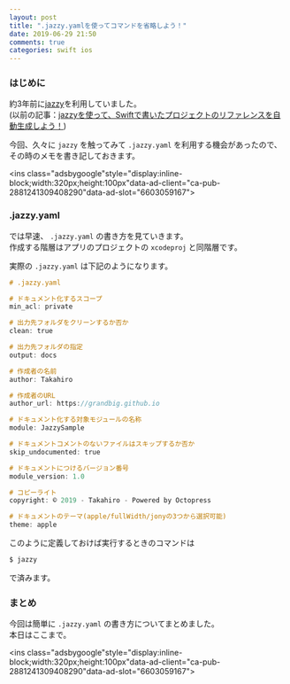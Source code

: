 ```yaml
---
layout: post
title: ".jazzy.yamlを使ってコマンドを省略しよう！"
date: 2019-06-29 21:50
comments: true
categories: swift ios
---
```


### はじめに
約3年前に[jazzy](https://github.com/realm/jazzy)を利用していました。  
(以前の記事：[jazzyを使って、Swiftで書いたプロジェクトのリファレンスを自動生成しよう！](http://grandbig.github.io/blog/2016/01/12/jazzy/))  

今回、久々に `jazzy` を触ってみて `.jazzy.yaml` を利用する機会があったので、その時のメモを書き記しておきます。  

<script async src="//pagead2.googlesyndication.com/pagead/js/adsbygoogle.js"></script>
<ins class="adsbygoogle"style="display:inline-block;width:320px;height:100px"data-ad-client="ca-pub-2881241309408290"data-ad-slot="6603059167"></ins>
<script>
(adsbygoogle = window.adsbygoogle || []).push({});
</script>

<!-- more -->

### .jazzy.yaml
では早速、 `.jazzy.yaml` の書き方を見ていきます。  
作成する階層はアプリのプロジェクトの `xcodeproj` と同階層です。  

実際の `.jazzy.yaml` は下記のようになります。  

```objective-c
# .jazzy.yaml

# ドキュメント化するスコープ
min_acl: private

# 出力先フォルダをクリーンするか否か
clean: true

# 出力先フォルダの指定
output: docs

# 作成者の名前
author: Takahiro

# 作成者のURL
author_url: https://grandbig.github.io

# ドキュメント化する対象モジュールの名称
module: JazzySample

# ドキュメントコメントのないファイルはスキップするか否か
skip_undocumented: true

# ドキュメントにつけるバージョン番号
module_version: 1.0

# コピーライト
copyright: © 2019 - Takahiro - Powered by Octopress

# ドキュメントのテーマ(apple/fullWidth/jonyの3つから選択可能)
theme: apple
```

このように定義しておけば実行するときのコマンドは  

```objective-c
$ jazzy
```

で済みます。  

### まとめ
今回は簡単に `.jazzy.yaml` の書き方についてまとめました。  
本日はここまで。   

<script async src="//pagead2.googlesyndication.com/pagead/js/adsbygoogle.js"></script>
<ins class="adsbygoogle"style="display:inline-block;width:320px;height:100px"data-ad-client="ca-pub-2881241309408290"data-ad-slot="6603059167"></ins>
<script>
(adsbygoogle = window.adsbygoogle || []).push({});
</script>
